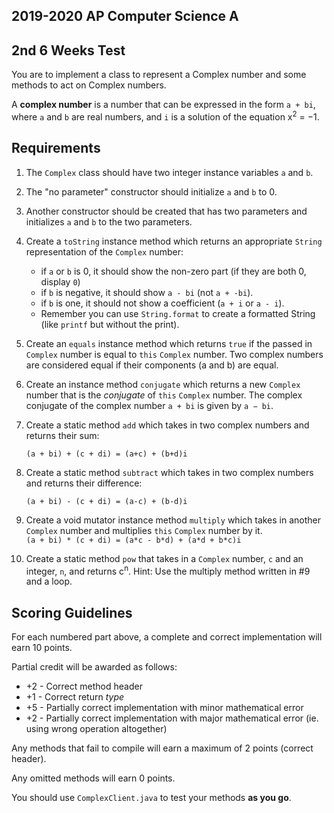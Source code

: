 ## 2019-2020 AP Computer Science A 
## 2nd 6 Weeks Test

You are to implement a class to represent a Complex number and some methods to act on Complex numbers.  

A **complex number** is a number that can be expressed in the form `a + bi`, where `a` and `b` are real numbers, and `i` is a solution of the equation x<sup>2</sup> = −1.

## Requirements

1. The `Complex` class should have two integer instance variables `a` and `b`.
2. The "no parameter" constructor should initialize `a` and `b` to 0. 
3. Another constructor should be created that has two parameters and initializes `a` and `b` to the two parameters.
4. Create a `toString` instance method which returns an appropriate `String` representation of the `Complex` number:
    * if `a` or `b` is 0, it should show the non-zero part (if they are both 0, display `0`)
    * if `b` is negative, it should show `a - bi` (not `a + -bi`).
    * if `b` is one, it should not show a coefficient (`a + i` or `a - i`).
    * Remember you can use `String.format` to create a formatted String (like `printf` but without the print).
5. Create an `equals` instance method which returns `true` if the passed in `Complex` number is equal to `this` `Complex` number.  Two complex numbers are considered equal if their components (a and b) are equal.
6. Create an instance method `conjugate` which returns a new `Complex` number that is the *conjugate* of `this` `Complex` number.  The complex conjugate of the complex number `a + bi` is given by `a − bi`.
7. Create a static method `add` which takes in two complex numbers and returns their sum:
    
    `(a + bi) + (c + di) = (a+c) + (b+d)i`
8. Create a static method `subtract` which takes in two complex numbers and returns their difference:

    `(a + bi) - (c + di) = (a-c) + (b-d)i`
9. Create a void mutator instance method `multiply` which takes in another `Complex` number and multiplies `this` `Complex` number by it.  
    `(a + bi) * (c + di) = (a*c - b*d) + (a*d + b*c)i`

10. Create a static method `pow` that takes in a `Complex` number, `c` and an integer, `n`, and returns c<sup>n</sup>.  Hint: Use the multiply method written in #9 and a loop. 


## Scoring Guidelines
For each numbered part above, a complete and correct implementation will earn 10 points.

Partial credit will be awarded as follows:
* +2 -  Correct method header
* +1 - Correct return *type*
* +5 - Partially correct implementation with minor mathematical error
* +2 - Partially correct implementation with major mathematical error (ie. using wrong operation altogether)

Any methods that fail to compile will earn a maximum of 2 points (correct header).  

Any omitted methods will earn 0 points.

You should use `ComplexClient.java` to test your methods **as you go**.
